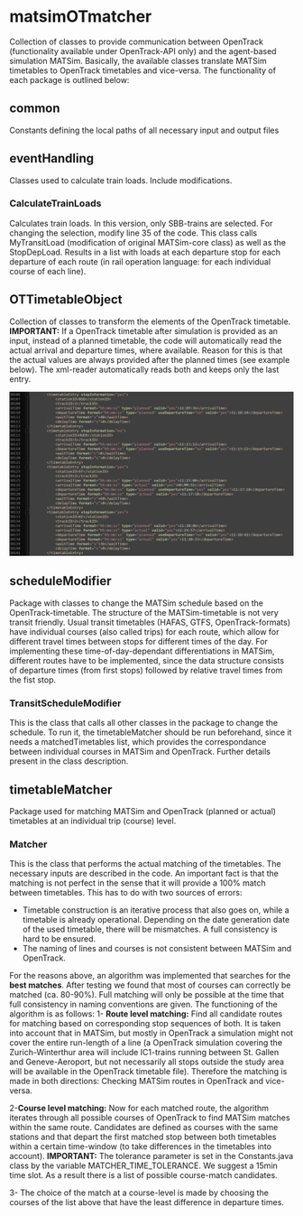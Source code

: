 # matsimOTmatcher
Collection of classes to provide communication between OpenTrack (functionality available under OpenTrack-API only) and the agent-based simulation MATSim. Basically, the available classes translate MATSim timetables to OpenTrack timetables and vice-versa. The functionality of each package is outlined below: 

## common
Constants defining the local paths of all necessary input and output files 

## eventHandling
Classes used to calculate train loads. Include modifications. 

### CalculateTrainLoads
Calculates train loads. In this version, only SBB-trains are selected. For changing the selection, modify line 35 of the code. 
This class calls MyTransitLoad (modification of original MATSim-core class) as well as the StopDepLoad. 
Results in a list with loads at each departure stop for each departure of each route (in rail operation language: for each individual course of each line). 

## OTTimetableObject
Collection of classes to transform the elements of the OpenTrack timetable. 
**IMPORTANT:** If a OpenTrack timetable after simulation is provided as an input, instead of a planned timetable, the code will automatically read the actual arrival and departure times, where available. Reason for this is that the actual values are always provided after the planned times (see example below). The xml-reader automatically reads both and keeps only the last entry.

![xml Example](https://github.com/ebp-group/matsimOTmatcher/blob/master/Images/xml%20Example.PNG)

## scheduleModifier
Package with classes to change the MATSim schedule based on the OpenTrack-timetable. The structure of the MATSim-timetable is not very transit friendly. Usual transit timetables (HAFAS, GTFS, OpenTrack-formats) have individual courses (also called trips) for each route, which allow for different travel times between stops for different times of the day. For implementing these time-of-day-dependant differentiations in MATSim, different routes have to be implemented, since the data structure consists of departure times (from first stops) followed by relative travel times from the fist stop. 

### TransitScheduleModifier
This is the class that calls all other classes in the package to change the schedule. To run it, the timetableMatcher should be run beforehand, since it needs a matchedTimetables list, which provides the correspondance between individual courses in MATSim and OpenTrack. Further details present in the class description.

## timetableMatcher
Package used for matching MATSim and OpenTrack (planned or actual) timetables at an individual trip (course) level. 

### Matcher 
This is the class that performs the actual matching of the timetables. The necessary inputs are described in the code. An important fact is that the matching is not perfect in the sense that it will provide a 100% match between timetables. This has to do with two sources of errors: 
- Timetable construction is an iterative process that also goes on, while a timetable is already operational. Depending on the date generation date of the used timetable, there will be mismatches. A full consistency is hard to be ensured. 
- The naming of lines and courses is not consistent between MATSim and OpenTrack.

For the reasons above, an algorithm was implemented that searches for the **best matches**. After testing we found that most of courses can correctly be matched (ca. 80-90%). Full matching will only be possible at the time that full consistency in naming conventions are given. 
The functioning of the algorithm is as follows: 
1- **Route level matching:** Find all candidate routes for matching based on corresponding stop sequences of both. It is taken into account that in MATSim, but mostly in OpenTrack a simulation might not cover the entire run-length of a line (a OpenTrack simulation covering the Zurich-Winterthur area will include IC1-trains running between St. Gallen and Geneve-Aeroport, but not necessarily all stops outside the study area will be available in the OpenTrack timetable file). Therefore the matching is made in both directions: Checking MATSim routes in OpenTrack and vice-versa. 

2-**Course level matching:** Now for each matched route, the algorithm iterates through all possible courses of OpenTrack to find MATSim matches within the same route. Candidates are defined as courses with the same stations and that depart the first matched stop between both timetables within a certain time-window (to take differences in the timetables into account). **IMPORTANT:** The tolerance parameter is set in the Constants.java class by the variable MATCHER_TIME_TOLERANCE. We suggest a 15min time slot. As a result there is a list of possible course-match candidates. 

3- The choice of the match at a course-level is made by choosing the courses of the list above that have the least difference in departure times. 


